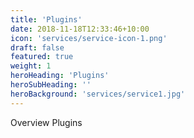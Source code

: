 ```yaml
---
title: 'Plugins'
date: 2018-11-18T12:33:46+10:00
icon: 'services/service-icon-1.png'
draft: false
featured: true
weight: 1
heroHeading: 'Plugins'
heroSubHeading: ''
heroBackground: 'services/service1.jpg'
---
```


Overview Plugins